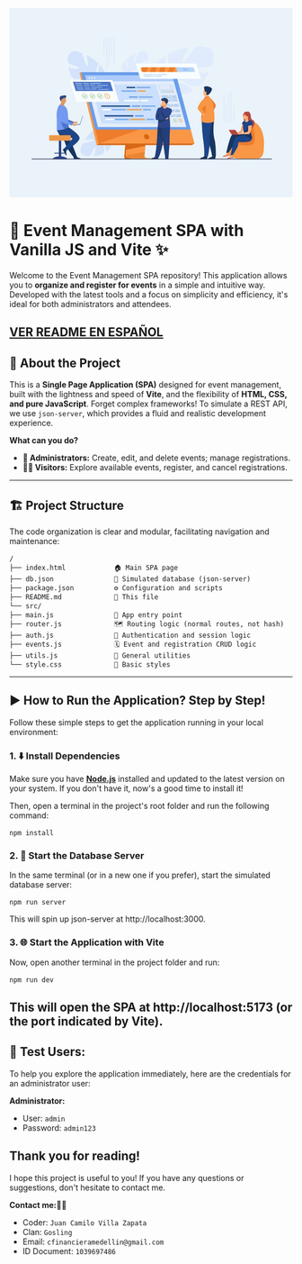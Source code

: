 ![logo](https://github.com/juanvilla05/SPA-with-JavaScript-and-Vite/blob/64e8f373f88a7c503937919574a3eba1148961e4/6661.jpg)
# 🚀 Event Management SPA with Vanilla JS and Vite ✨

Welcome to the Event Management SPA repository! This application allows you to **organize and register for events** in a simple and intuitive way. Developed with the latest tools and a focus on simplicity and efficiency, it's ideal for both administrators and attendees.

[VER README EN ESPAÑOL](https://github.com/juanvilla05/SPA-with-JavaScript-and-Vite/blob/ba20ed31e1d7056a98685c85018351f07cac4dc7/README.md)
---
## 🌟 About the Project

This is a **Single Page Application (SPA)** designed for event management, built with the lightness and speed of **Vite**, and the flexibility of **HTML, CSS, and pure JavaScript**. Forget complex frameworks! To simulate a REST API, we use `json-server`, which provides a fluid and realistic development experience.

**What can you do?**

* **👥 Administrators:** Create, edit, and delete events; manage registrations.
* **🙋‍♀️ Visitors:** Explore available events, register, and cancel registrations.
---
## 🏗️ Project Structure

The code organization is clear and modular, facilitating navigation and maintenance:

```
/
├── index.html            🏠 Main SPA page
├── db.json               💾 Simulated database (json-server)
├── package.json          ⚙️ Configuration and scripts
├── README.md             📄 This file
└── src/
├── main.js               🚦 App entry point
├── router.js             🗺️ Routing logic (normal routes, not hash)
├── auth.js               🔐 Authentication and session logic
├── events.js             🗓️ Event and registration CRUD logic
├── utils.js              🧰 General utilities
└── style.css             🎨 Basic styles

```
---
## ▶️ How to Run the Application? Step by Step!

Follow these simple steps to get the application running in your local environment:

### 1. ⬇️ Install Dependencies

Make sure you have [**Node.js**](https://nodejs.org/) installed and updated to the latest version on your system. If you don't have it, now's a good time to install it!

Then, open a terminal in the project's root folder and run the following command:
```
npm install
```
### 2. 🚀 Start the Database Server

In the same terminal (or in a new one if you prefer), start the simulated database server:
```
npm run server
```
This will spin up json-server at http://localhost:3000.

### 3. 🌐 Start the Application with Vite

Now, open another terminal in the project folder and run:
```
npm run dev
```
This will open the SPA at http://localhost:5173 (or the port indicated by Vite).
---
## 🔑 Test Users:

To help you explore the application immediately, here are the credentials for an administrator user:

**Administrator:**

  - User: ```admin```
  - Password: ```admin123```

## Thank you for reading!

I hope this project is useful to you! If you have any questions or suggestions, don't hesitate to contact me.

**Contact me:👩‍💻**

  - Coder: ```Juan Camilo Villa Zapata```
  - Clan: ```Gosling```
  - Email: ```cfinancieramedellin@gmail.com```
  - ID Document: ```1039697486```



